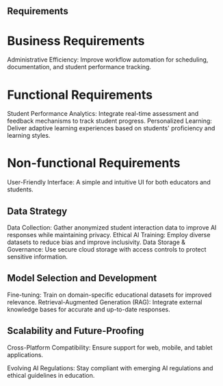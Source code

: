  ## Requirements

 # Business Requirements
Administrative Efficiency: Improve workflow automation for scheduling, documentation, and student performance tracking.

 # Functional Requirements
Student Performance Analytics: Integrate real-time assessment and feedback mechanisms to track student progress.
Personalized Learning: Deliver adaptive learning experiences based on students' proficiency and learning styles.
 # Non-functional Requirements
User-Friendly Interface: A simple and intuitive UI for both educators and students.
 ## Data Strategy
Data Collection: Gather anonymized student interaction data to improve AI responses while maintaining privacy.
Ethical AI Training: Employ diverse datasets to reduce bias and improve inclusivity.
Data Storage & Governance: Use secure cloud storage with access controls to protect sensitive information.
 ## Model Selection and Development
Fine-tuning: Train on domain-specific educational datasets for improved relevance.
Retrieval-Augmented Generation (RAG): Integrate external knowledge bases for accurate and up-to-date responses.
 ## Scalability and Future-Proofing
 Cross-Platform Compatibility: Ensure support for web, mobile, and tablet applications.

Evolving AI Regulations: Stay compliant with emerging AI regulations and ethical guidelines in education.